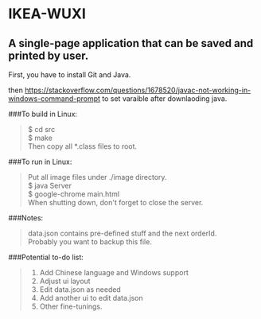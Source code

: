 # IKEA-WUXI  
A single-page application that can be saved and printed by user.   
---------------------

First, you have to install Git and Java. 

then https://stackoverflow.com/questions/1678520/javac-not-working-in-windows-command-prompt to set varaible after downlaoding java.



###To build in Linux:
> $ cd src  
> $ make  
> Then copy all *.class files to root.  

###To run in Linux:
> Put all image files under ./image directory.  
> $ java Server  
> $ google-chrome main.html  
> When shutting down, don't forget to close the server.     

###Notes:
> data.json contains pre-defined stuff and the next orderId.  
> Probably you want to backup this file.  
    
###Potential to-do list:
> 1) Add Chinese language and Windows support  
> 2) Adjust ui layout  
> 4) Edit data.json as needed  
> 3) Add another ui to edit data.json  
> 5) Other fine-tunings. 
    
    

    
